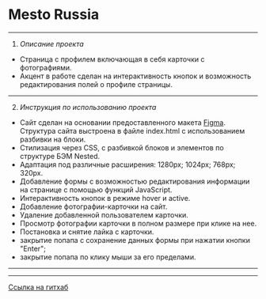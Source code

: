 # Mesto Russia
------
1. *Описание проекта*
* Страница с профилем включающая в себя карточки с фотографиями.
* Акцент в работе сделан на интерактивность кнопок и возможность редактирования полей о профиле страницы.
------
2. *Инструкция по использованию проекта*
* Сайт сделан на основании предоставленного макета [Figma](https://www.figma.com/file/2cn9N9jSkmxD84oJik7xL7/JavaScript.-Sprint-4?node-id=0%3A1).
Структура сайта выстроена в файле index.html с использованием разбивки на блоки.
* Стилизация через CSS, с разбивкой блоков и элементов по структуре БЭМ Nested.
* Адаптация под различные расширения: 1280px; 1024px; 768px; 320px.
* Добавление формы с возможностью редактирования информации на странице с помощью функций JavaScript.
* Интерактивность кнопок в режиме hover и active.
* Добавление фотографии-карточки на сайт.
* Удаление добавленной пользователем карточки.
* Просмотр фотографии карточки в полном размере при клике на нее.
* Постановка и снятие лайка с карточки.
* закрытие попапа с сохранение данных формы при нажатии кнопки "Enter";
* закрытие попапа по клику мыши за его пределами.
------

------
 [Ссылка на гитхаб](https://github.com/Michelle-Jdia/mesto-react)